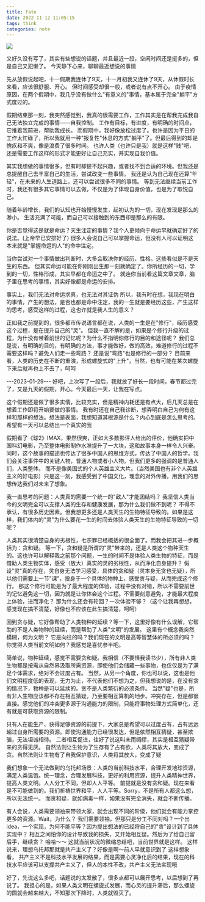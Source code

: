```yaml
---
title: Fate
date: 2022-11-12 11:05:15
tags: think
categories: note
---
```

![](https://images.pexels.com/photos/464332/pexels-photo-464332.jpeg?cs=srgb&dl=pexels-francesco-ungaro-464332.jpg&fm=jpg&w=1280&h=853)

又好久没有写了，其实有些想说的话题，并且最近一段，空闲时间还是挺多的，但是自己又犯懒了。
今天静下心来，聊聊最近想说的事情

<!-- more -->

先从放假说起吧，十一假期我连休了9天，十一月初我又连休了9天，从休假时长来看，应该很舒服、开心。
但时间感受却很一般，或者说有点不开心。
由于疫情原因，在两个假期中，我几乎没有做什么"有意义的"事情，基本属于完全"躺平"方式度过的。

假期结束那一刻，我突然感觉到，我真的很需要工作，工作其实是在帮我完成我自己无法独立完成的事情——自我控制。
工作有目标，有进度，有明确的时间点，它推着我前进，帮助我成长。
而假期中，我好像放松过度了。也许是因为平日的工作太忙碌了，所以我就用一种"报复性"休息的方式"躺平"了。但最后得到的却是愧疚和不爽，像是浪费了很多时间。
也许人类（也许只是我）就是这样"贱"吧，还是需要工作这样的形式才能更好让自己充实，并实现自我价值。

其实我想做的事情很多，但有时却提不起兴趣，或者找不到合适的环境。但我还是总提醒自己去丰富自己的生活，尝试改变一些事情。
我还是认为自己现在还算"年轻"，在未来的人生道路上，还可以尝试很多不同的事情。
等到无法继续当前工作时，我还有很多其它事情可以去做，不仅是为了体现自身价值，也是为了取悦自己。

随着年龄增长，我们的认知也开始慢慢发生，起初认为的一切，现在发现是那么的渺小。
生活充满了可能，而自己可以接触到的东西却是那么的有限。

你是否觉得这是就是命运？天生注定的事情？我个人更倾向于命运早就确定好了的说法。(上帝早已安排好了)
很多人会说自己可以掌握命运，但没有人可以证明这本来就是"掌握命运的人"的命中注定。

当你尝试对一个事情做出判断时，大多会取决你的经历、性格。这些看似是不是天生的东西。
但其实命运可能在你刚刚出生那一刻就确定了。你所经历的一切，学到的一切，性格形成，其实早都在命运之中了。
就连你当前看这篇文章文章，脑子里在思考的事情，其实好像都是命运的安排。

事实上，我们无法对命运求真，也无法对其证伪
所以，我有时在想，我现在明白的事情，产生的想法，是否也都是命中注定，我的一生就是要经历这些，产生这样的思考，感受这样的过程，这也许就是我人生的意义？

正如我之前提到的，很多都市传说语言都在说，人类的一生是在"修行"，经历感受这个过程，是在提升自己的"灵"。
但我一直不解的是，如果是个修行升级的过程，为什没有带着前世的记忆呢？为什么不指明你修行的目的和途径呢？
我们总是说，有明确的目的，有明确的方法，事才能做好，做的高效，难道修行的过程不需要这样吗？避免人们走一些弯路？ 还是说"弯路"也是修行的一部分？
目前来看，人类的历史在不断的重演，形成螺旋式的"上升"，当然，也有可能在某次螺旋下来后就再也上不去了，呵呵

---2023-01-29---
好吧，上次写了一段后，我就放了好长一段时间，春节都过完了，又是九天的假期，开心。今天最后一天，让我在写点。

这个假期还是做了很多实情，比较充实，但是精神内耗还是有点大，后几天总是在想着工作即将开始要做的事情。
我有时还在自己我诊断，想弄明白自己为何有这样和那样的想法。想法是表面，我想知道其根源是什么？内心到底是怎么思考的。
希望有一天可以总结出一个真实的我

假期看了《球2》IMAX，果然很爽，正如大多数影评人给出的评价，他确实把中国科幻电影，乃至整体电影制作水准提升了一大块，这和故事本身一样令人兴奋。
同时，这个故事的描述也传达了很多中国人的思维方式，传达了中国人的哲学。我们会关注事件中的关键人物，普通人物或者小人物。但我们更多的强调的是普通人们，人类整体。
而不是像美国式的个人英雄主义大片。（当然美国也有非个人英雄主义的好电影）只是这一刻，我感受到了中国文化，理念的对外传播，用我们的思想传达我们对未来了想象。

我一直思考的问题：人类真的需要一个统一的"敌人"才能团结吗？ 我坚信人类当今的文明完全可以支撑人类的生存和健康发展，那为什么我们做不到呢？
不得不承认，有很多历史因素。但我想更多还是人类天生的生物特征导致的。如果是这样，我们体内的"灵"为什么要花一生的时间去体验人类天生的生物特征导致的一切呢？

人类其实很清楚自身的劣根性，七宗罪已经概括的很全面了。而我会把其进一步概括为：贪和疑。
等一下，贪和疑是所谓的"灵"带来的，还是人类这个物种天生的。这也许可以解释我之前那个问题，一生的时间不是体验人类生物的特征，而是借助人类生物实体，感受（放大）真实的灵的劣根性，从而净化自身提升？
假设"灵"真的存在，灵自身无法学习感受，具体的贪和疑（灵本身无贪也无疑），所以他们需要上一节"课"，投身于一个具体的物种上，感受贪与疑，从而完成这个修行。
那这个修行可能是为了最大程度的体验，过程中没有对错，所以不需要前世的记忆避免这一切，因为就是让你体会这个过程。不需要刻意避免，才能最大程度上体验，进而净化？
那为什么还会有轮回？一次体验不够？（这个让我再想想，感觉现在搞不清楚，好像也不应该在此生搞清楚，呵呵）

回到贪与疑，它好像帮助了人类物种的延续？等一下，这里好像有什么误解，它帮助的不是人类物种的延续，而是帮助了人类"文明"的发展。
这里有个概念我突然模糊，何为文明？ 它是向往的吗？我们现在的文明是高等智慧体的所必须的吗？
你觉得人类当前文明如何？我感觉是喜忧参半吧。

简单说，物种延续，感觉不需要贪和疑。我相信（不要怪我读书少），所有非人类生物都是按需从自然界汲取所需资源，即使他们会储藏一些事物，也仅仅是为了满足个体需求，绝对不会过度占有。
当然，从另一个角度，你也可以说，这也是他们文明程度低的表现，无力为止，不代表他们不想为之，但我想说的是，在没有贪的情况下，物种是可以延续的。贪不是人类繁衍的必须条件。
当然"疑"也是，所有非人生物应该都不存在相互猜疑，乃至要相互算机的地步。冲突存在，但是都很直接。感觉他们的冲突更多源于沟通能力的限制，只能将事物处理方式简单化，还有就是可获取资源的限制。

只有人在能生产、获得足够资源的前提下，大家总是希望可以过度占有，占有远远超过自身所需要的资源。即使沟通能力已经很发达，但是依然相互猜疑，甚至欺骗，无法坦诚相待。
二者相互促进，往好了说这叫未雨绸缪，其实是相互猜疑带来的贪得无厌。
自然法则让生物为了生存有了占有欲，人类将其放大，变成了贪。自然法则让生物有了自我保护意识，人类将其放大，变成了疑

我们想象一个无法做到的乌托邦场景：人类的当前科技水平，合理开发地球资源，满足人类温饱。统一理念，合理发展科技，更好的利用资源，提升人类精神世界，提高人类文明。人人分工不同，但却人人平等。
前提就是没有贪和疑。现在来看是不可能做到的。我们祈祷世界和平，人人平等。Sorry，不是所有人都这么想，所以无法统一。
而贪和疑，就如病毒一样，如果没有完全消失，就会不断传播。

有人会说，人类需要领袖来带领大家，就会出现不同的阶级，他们就会有能力掌控更多的资源。Wait，为什么？
我们需要领袖，但那只是分工不同对吗？一个出idea，一个实现，为何不能平等？因为提出想法的已经将自己的"贪"设计到了具体实现中？
相互之间怕你的设计导致我的损失，又开始相互疑。然后为了给自己留后手，继续贪？
哈哈～～ 这就当前状况的微缩总结吧，当前世界就是这样。
这样说来，理想乌托邦那就是共产主义了？好像是啊～前人早就意识到了
这样想象看， 共产主义不是科技水平发展的结果，而是需要心灵净化后的结果，现在的科技水平应该可以支撑共产主义了，但人的本性不改，共产主义无法实现哦

好了，先说这么多吧，话题说的太发散了，很多点都可以展开思考，以后想到了再说了。
我担心的是，如果人类文明在螺旋式发展，而心灵的提升滞后，那么螺旋的圆就会越来越大，不知那次下降时，人类就毁灭了。